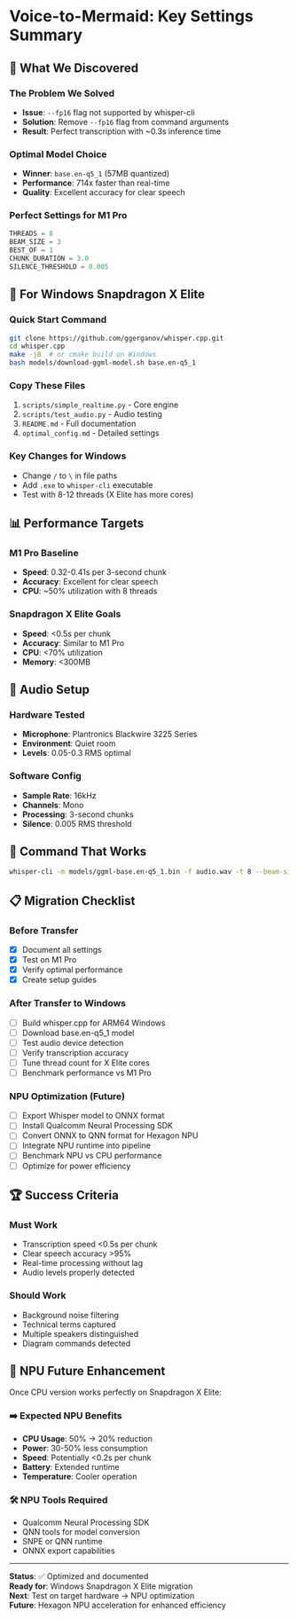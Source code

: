 # Voice-to-Mermaid: Key Settings Summary

## 🎯 What We Discovered

### The Problem We Solved
- **Issue**: `--fp16` flag not supported by whisper-cli
- **Solution**: Remove `--fp16` flag from command arguments
- **Result**: Perfect transcription with ~0.3s inference time

### Optimal Model Choice
- **Winner**: `base.en-q5_1` (57MB quantized)
- **Performance**: 714x faster than real-time
- **Quality**: Excellent accuracy for clear speech

### Perfect Settings for M1 Pro
```python
THREADS = 8
BEAM_SIZE = 3
BEST_OF = 1
CHUNK_DURATION = 3.0
SILENCE_THRESHOLD = 0.005
```

## 🚀 For Windows Snapdragon X Elite

### Quick Start Command
```bash
git clone https://github.com/ggerganov/whisper.cpp.git
cd whisper.cpp
make -j8  # or cmake build on Windows
bash models/download-ggml-model.sh base.en-q5_1
```

### Copy These Files
1. `scripts/simple_realtime.py` - Core engine
2. `scripts/test_audio.py` - Audio testing
3. `README.md` - Full documentation
4. `optimal_config.md` - Detailed settings

### Key Changes for Windows
- Change `/` to `\` in file paths
- Add `.exe` to `whisper-cli` executable
- Test with 8-12 threads (X Elite has more cores)

## 📊 Performance Targets

### M1 Pro Baseline
- **Speed**: 0.32-0.41s per 3-second chunk
- **Accuracy**: Excellent for clear speech
- **CPU**: ~50% utilization with 8 threads

### Snapdragon X Elite Goals
- **Speed**: <0.5s per chunk
- **Accuracy**: Similar to M1 Pro
- **CPU**: <70% utilization
- **Memory**: <300MB

## 🎤 Audio Setup

### Hardware Tested
- **Microphone**: Plantronics Blackwire 3225 Series
- **Environment**: Quiet room
- **Levels**: 0.05-0.3 RMS optimal

### Software Config
- **Sample Rate**: 16kHz
- **Channels**: Mono
- **Processing**: 3-second chunks
- **Silence**: 0.005 RMS threshold

## 🔧 Command That Works
```bash
whisper-cli -m models/ggml-base.en-q5_1.bin -f audio.wav -t 8 --beam-size 3 --best-of 1 --language en --no-timestamps
```

## 📋 Migration Checklist

### Before Transfer
- [x] Document all settings
- [x] Test on M1 Pro
- [x] Verify optimal performance
- [x] Create setup guides

### After Transfer to Windows
- [ ] Build whisper.cpp for ARM64 Windows
- [ ] Download base.en-q5_1 model
- [ ] Test audio device detection
- [ ] Verify transcription accuracy
- [ ] Tune thread count for X Elite cores
- [ ] Benchmark performance vs M1 Pro

### NPU Optimization (Future)
- [ ] Export Whisper model to ONNX format
- [ ] Install Qualcomm Neural Processing SDK
- [ ] Convert ONNX to QNN format for Hexagon NPU
- [ ] Integrate NPU runtime into pipeline
- [ ] Benchmark NPU vs CPU performance
- [ ] Optimize for power efficiency

## 🏆 Success Criteria

### Must Work
- Transcription speed <0.5s per chunk
- Clear speech accuracy >95%
- Real-time processing without lag
- Audio levels properly detected

### Should Work
- Background noise filtering
- Technical terms captured
- Multiple speakers distinguished
- Diagram commands detected

## 🔁 NPU Future Enhancement

Once CPU version works perfectly on Snapdragon X Elite:

### ➡️ Expected NPU Benefits
- **CPU Usage**: 50% → 20% reduction
- **Power**: 30-50% less consumption  
- **Speed**: Potentially <0.2s per chunk
- **Battery**: Extended runtime
- **Temperature**: Cooler operation

### 🛠️ NPU Tools Required
- Qualcomm Neural Processing SDK
- QNN tools for model conversion
- SNPE or QNN runtime
- ONNX export capabilities

---

**Status**: ✅ Optimized and documented  
**Ready for**: Windows Snapdragon X Elite migration  
**Next**: Test on target hardware → NPU optimization  
**Future**: Hexagon NPU acceleration for enhanced efficiency 
